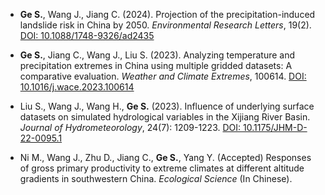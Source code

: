 - **Ge S.**, Wang J., Jiang C. (2024). Projection of the precipitation-induced landslide risk in China by 2050. *Environmental Research Letters*, 19(2). [DOI: 10.1088/1748-9326/ad2435](https://iopscience.iop.org/article/10.1088/1748-9326/ad2435)

- **Ge S.**, Jiang C., Wang J., Liu S. (2023). Analyzing temperature and precipitation extremes in China using multiple gridded datasets: A comparative evaluation. *Weather and Climate Extremes*, 100614. [DOI: 10.1016/j.wace.2023.100614](https://doi.org/10.1016/j.wace.2023.100614)

- Liu S., Wang J., Wang H., **Ge S.** (2023). Influence of underlying surface datasets on simulated hydrological variables in the Xijiang River Basin. *Journal of Hydrometeorology*, 24(7): 1209-1223. [DOI: 10.1175/JHM-D-22-0095.1](https://doi.org/10.1175/JHM-D-22-0095.1)

- Ni M., Wang J., Zhu D., Jiang C., **Ge S.**, Yang Y. (Accepted) Responses of gross primary productivity to extreme climates at different altitude gradients in southwestern China. *Ecological Science* (In Chinese).